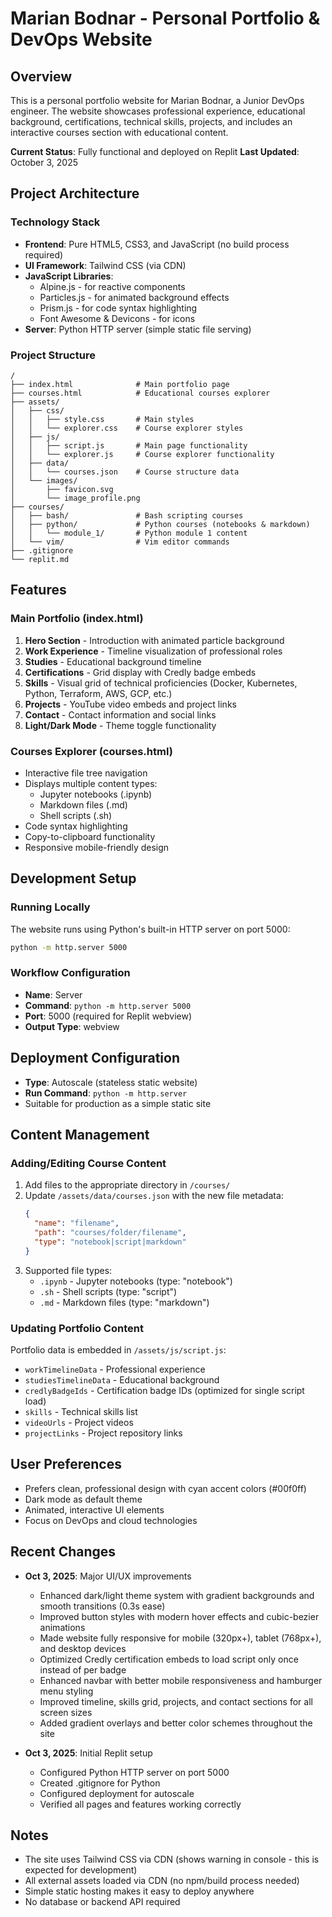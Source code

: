 # Marian Bodnar - Personal Portfolio & DevOps Website

## Overview
This is a personal portfolio website for Marian Bodnar, a Junior DevOps engineer. The website showcases professional experience, educational background, certifications, technical skills, projects, and includes an interactive courses section with educational content.

**Current Status**: Fully functional and deployed on Replit
**Last Updated**: October 3, 2025

## Project Architecture

### Technology Stack
- **Frontend**: Pure HTML5, CSS3, and JavaScript (no build process required)
- **UI Framework**: Tailwind CSS (via CDN)
- **JavaScript Libraries**:
  - Alpine.js - for reactive components
  - Particles.js - for animated background effects
  - Prism.js - for code syntax highlighting
  - Font Awesome & Devicons - for icons
- **Server**: Python HTTP server (simple static file serving)

### Project Structure
```
/
├── index.html              # Main portfolio page
├── courses.html            # Educational courses explorer
├── assets/
│   ├── css/
│   │   ├── style.css       # Main styles
│   │   └── explorer.css    # Course explorer styles
│   ├── js/
│   │   ├── script.js       # Main page functionality
│   │   └── explorer.js     # Course explorer functionality
│   ├── data/
│   │   └── courses.json    # Course structure data
│   └── images/
│       ├── favicon.svg
│       └── image_profile.png
├── courses/
│   ├── bash/               # Bash scripting courses
│   ├── python/             # Python courses (notebooks & markdown)
│   │   └── module_1/       # Python module 1 content
│   └── vim/                # Vim editor commands
├── .gitignore
└── replit.md
```

## Features

### Main Portfolio (index.html)
1. **Hero Section** - Introduction with animated particle background
2. **Work Experience** - Timeline visualization of professional roles
3. **Studies** - Educational background timeline
4. **Certifications** - Grid display with Credly badge embeds
5. **Skills** - Visual grid of technical proficiencies (Docker, Kubernetes, Python, Terraform, AWS, GCP, etc.)
6. **Projects** - YouTube video embeds and project links
7. **Contact** - Contact information and social links
8. **Light/Dark Mode** - Theme toggle functionality

### Courses Explorer (courses.html)
- Interactive file tree navigation
- Displays multiple content types:
  - Jupyter notebooks (.ipynb)
  - Markdown files (.md)
  - Shell scripts (.sh)
- Code syntax highlighting
- Copy-to-clipboard functionality
- Responsive mobile-friendly design

## Development Setup

### Running Locally
The website runs using Python's built-in HTTP server on port 5000:
```bash
python -m http.server 5000
```

### Workflow Configuration
- **Name**: Server
- **Command**: `python -m http.server 5000`
- **Port**: 5000 (required for Replit webview)
- **Output Type**: webview

## Deployment Configuration
- **Type**: Autoscale (stateless static website)
- **Run Command**: `python -m http.server`
- Suitable for production as a simple static site

## Content Management

### Adding/Editing Course Content
1. Add files to the appropriate directory in `/courses/`
2. Update `/assets/data/courses.json` with the new file metadata:
   ```json
   {
     "name": "filename",
     "path": "courses/folder/filename",
     "type": "notebook|script|markdown"
   }
   ```
3. Supported file types:
   - `.ipynb` - Jupyter notebooks (type: "notebook")
   - `.sh` - Shell scripts (type: "script")
   - `.md` - Markdown files (type: "markdown")

### Updating Portfolio Content
Portfolio data is embedded in `/assets/js/script.js`:
- `workTimelineData` - Professional experience
- `studiesTimelineData` - Educational background
- `credlyBadgeIds` - Certification badge IDs (optimized for single script load)
- `skills` - Technical skills list
- `videoUrls` - Project videos
- `projectLinks` - Project repository links

## User Preferences
- Prefers clean, professional design with cyan accent colors (#00f0ff)
- Dark mode as default theme
- Animated, interactive UI elements
- Focus on DevOps and cloud technologies

## Recent Changes
- **Oct 3, 2025**: Major UI/UX improvements
  - Enhanced dark/light theme system with gradient backgrounds and smooth transitions (0.3s ease)
  - Improved button styles with modern hover effects and cubic-bezier animations
  - Made website fully responsive for mobile (320px+), tablet (768px+), and desktop devices
  - Optimized Credly certification embeds to load script only once instead of per badge
  - Enhanced navbar with better mobile responsiveness and hamburger menu styling
  - Improved timeline, skills grid, projects, and contact sections for all screen sizes
  - Added gradient overlays and better color schemes throughout the site
  
- **Oct 3, 2025**: Initial Replit setup
  - Configured Python HTTP server on port 5000
  - Created .gitignore for Python
  - Configured deployment for autoscale
  - Verified all pages and features working correctly

## Notes
- The site uses Tailwind CSS via CDN (shows warning in console - this is expected for development)
- All external assets loaded via CDN (no npm/build process needed)
- Simple static hosting makes it easy to deploy anywhere
- No database or backend API required
